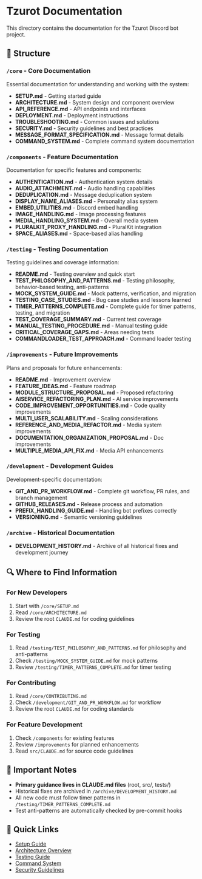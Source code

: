 # Tzurot Documentation

This directory contains the documentation for the Tzurot Discord bot project.

## 📁 Structure

### `/core` - Core Documentation
Essential documentation for understanding and working with the system:
- **SETUP.md** - Getting started guide
- **ARCHITECTURE.md** - System design and component overview
- **API_REFERENCE.md** - API endpoints and interfaces
- **DEPLOYMENT.md** - Deployment instructions
- **TROUBLESHOOTING.md** - Common issues and solutions
- **SECURITY.md** - Security guidelines and best practices
- **MESSAGE_FORMAT_SPECIFICATION.md** - Message format details
- **COMMAND_SYSTEM.md** - Complete command system documentation

### `/components` - Feature Documentation
Documentation for specific features and components:
- **AUTHENTICATION.md** - Authentication system details
- **AUDIO_ATTACHMENT.md** - Audio handling capabilities
- **DEDUPLICATION.md** - Message deduplication system
- **DISPLAY_NAME_ALIASES.md** - Personality alias system
- **EMBED_UTILITIES.md** - Discord embed handling
- **IMAGE_HANDLING.md** - Image processing features
- **MEDIA_HANDLING_SYSTEM.md** - Overall media system
- **PLURALKIT_PROXY_HANDLING.md** - PluralKit integration
- **SPACE_ALIASES.md** - Space-based alias handling

### `/testing` - Testing Documentation
Testing guidelines and coverage information:
- **README.md** - Testing overview and quick start
- **TEST_PHILOSOPHY_AND_PATTERNS.md** - Testing philosophy, behavior-based testing, anti-patterns
- **MOCK_SYSTEM_GUIDE.md** - Mock patterns, verification, and migration
- **TESTING_CASE_STUDIES.md** - Bug case studies and lessons learned
- **TIMER_PATTERNS_COMPLETE.md** - Complete guide for timer patterns, testing, and migration
- **TEST_COVERAGE_SUMMARY.md** - Current test coverage
- **MANUAL_TESTING_PROCEDURE.md** - Manual testing guide
- **CRITICAL_COVERAGE_GAPS.md** - Areas needing tests
- **COMMANDLOADER_TEST_APPROACH.md** - Command loader testing

### `/improvements` - Future Improvements
Plans and proposals for future enhancements:
- **README.md** - Improvement overview
- **FEATURE_IDEAS.md** - Feature roadmap
- **MODULE_STRUCTURE_PROPOSAL.md** - Proposed refactoring
- **AISERVICE_REFACTORING_PLAN.md** - AI service improvements
- **CODE_IMPROVEMENT_OPPORTUNITIES.md** - Code quality improvements
- **MULTI_USER_SCALABILITY.md** - Scaling considerations
- **REFERENCE_AND_MEDIA_REFACTOR.md** - Media system improvements
- **DOCUMENTATION_ORGANIZATION_PROPOSAL.md** - Doc improvements
- **MULTIPLE_MEDIA_API_FIX.md** - Media API enhancements

### `/development` - Development Guides
Development-specific documentation:
- **GIT_AND_PR_WORKFLOW.md** - Complete git workflow, PR rules, and branch management
- **GITHUB_RELEASES.md** - Release process and automation
- **PREFIX_HANDLING_GUIDE.md** - Handling bot prefixes correctly
- **VERSIONING.md** - Semantic versioning guidelines

### `/archive` - Historical Documentation
- **DEVELOPMENT_HISTORY.md** - Archive of all historical fixes and development journey

## 🔍 Where to Find Information

### For New Developers
1. Start with `/core/SETUP.md`
2. Read `/core/ARCHITECTURE.md`
3. Review the root `CLAUDE.md` for coding guidelines

### For Testing
1. Read `/testing/TEST_PHILOSOPHY_AND_PATTERNS.md` for philosophy and anti-patterns
2. Check `/testing/MOCK_SYSTEM_GUIDE.md` for mock patterns
3. Review `/testing/TIMER_PATTERNS_COMPLETE.md` for timer testing

### For Contributing
1. Read `/core/CONTRIBUTING.md`
2. Check `/development/GIT_AND_PR_WORKFLOW.md` for workflow
3. Review the root `CLAUDE.md` for coding standards

### For Feature Development
1. Check `/components` for existing features
2. Review `/improvements` for planned enhancements
3. Read `src/CLAUDE.md` for source code guidelines

## 📝 Important Notes

- **Primary guidance lives in CLAUDE.md files** (root, src/, tests/)
- Historical fixes are archived in `/archive/DEVELOPMENT_HISTORY.md`
- All new code must follow timer patterns in `/testing/TIMER_PATTERNS_COMPLETE.md`
- Test anti-patterns are automatically checked by pre-commit hooks

## 🚀 Quick Links

- [Setup Guide](core/SETUP.md)
- [Architecture Overview](core/ARCHITECTURE.md)
- [Testing Guide](testing/README.md)
- [Command System](core/COMMAND_SYSTEM.md)
- [Security Guidelines](core/SECURITY.md)